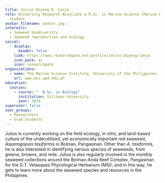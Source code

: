 ```yaml
---
title: Julius Diyeng D. Canja
role: University Research Associate & M.Sc. in Marine Science (Marine Biology)
  student
avatar_filename: avatar.jpg
interests:
  - Seaweed biodiversity
  - Seaweed reproduction and ecology
social:
  - display:
      header: false
    link: https://www.researchgate.net/profile/Julius-Diyeng-Canja
    icon_pack: ai
    icon: researchgate
organizations:
  - name: The Marine Science Institute, University of the Philippines
    url: www.msi.upd.edu.ph
education:
  courses:
    - course: "  B.Sc. in Biology"
      institution: Silliman University
      year: 2019
superuser: false
user_groups:
  - Researchers
  - Grad Students
---
```

Julius is currently working on the field ecology, *in vitro*, and land-based culture of the underutilized, yet economically important red seaweed, *Asparagopsis taxiformis* in Bolinao, Pangasinan. Other than *A. taxiformis*, he is also interested in identifying various species of seaweeds, from greens, browns, and reds. Julius is also regularly involved in the monthly seaweed collections around the Bolinao-Anda Reef Complex, Pangasinan for the G.T. Velasquez Phycological Herbarium (MSI); and in this way, he gets to learn more about the seaweed species and resources in the Philippines.